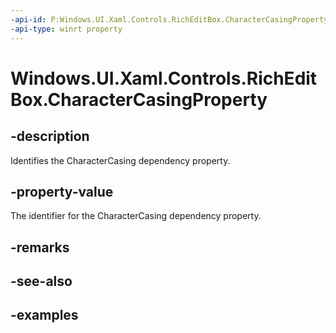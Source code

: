 ```yaml
---
-api-id: P:Windows.UI.Xaml.Controls.RichEditBox.CharacterCasingProperty
-api-type: winrt property
---
```


<!-- Property syntax.
public DependencyProperty CharacterCasingProperty { get; }
-->

# Windows.UI.Xaml.Controls.RichEditBox.CharacterCasingProperty

## -description

Identifies the CharacterCasing dependency property.



## -property-value

The identifier for the CharacterCasing dependency property.

## -remarks

## -see-also

## -examples

